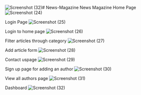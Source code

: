 ![Screenshot (32)](https://github.com/Akbargithub2000/News-Magazine/assets/101976382/98c4310a-60a3-4965-8888-b45b313f6be1)# News-Magazine
News Magazine
Home Page
![Screenshot (24)](https://github.com/Akbargithub2000/News-Magazine/assets/101976382/a8e5dcbe-2b27-4a5b-98a0-6e67486cb74a)

Login Page
![Screenshot (25)](https://github.com/Akbargithub2000/News-Magazine/assets/101976382/1119576c-4071-493c-a2a7-2e41ce2a68ca)

Login to home page
![Screenshot (26)](https://github.com/Akbargithub2000/News-Magazine/assets/101976382/ae804434-c481-408e-921d-e07c3ddfe203)

Filter articles through category
![Screenshot (27)](https://github.com/Akbargithub2000/News-Magazine/assets/101976382/114809f7-48e9-4d17-b647-d8b6e4309ea7)

Add article form
![Screenshot (28)](https://github.com/Akbargithub2000/News-Magazine/assets/101976382/340a853f-c165-4d45-a3c8-461c1abbd2fa)

Contact uspage
![Screenshot (29)](https://github.com/Akbargithub2000/News-Magazine/assets/101976382/4f6e1e0c-3ab3-45d7-aca6-8d99a9f4e3d7)

Sign up page for adding an author
![Screenshot (30)](https://github.com/Akbargithub2000/News-Magazine/assets/101976382/9e6f1d94-4afb-43ac-9c65-f1a665a13b89)

View all authors page
![Screenshot (31)](https://github.com/Akbargithub2000/News-Magazine/assets/101976382/f65ecae7-d972-4225-b3d5-a33a98b1a8db)

Dashboard
![Screenshot (32)](https://github.com/Akbargithub2000/News-Magazine/assets/101976382/785275e6-e689-495c-97a5-c3a3cb628c89)
